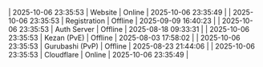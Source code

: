 | 2025-10-06 23:35:53 | Website | Online | 2025-10-06 23:35:49 |
| 2025-10-06 23:35:53 | Registration | Offline | 2025-09-09 16:40:23 |
| 2025-10-06 23:35:53 | Auth Server | Offline | 2025-08-18 09:33:31 |
| 2025-10-06 23:35:53 | Kezan (PvE) | Offline | 2025-08-03 17:58:02 |
| 2025-10-06 23:35:53 | Gurubashi (PvP) | Offline | 2025-08-23 21:44:06 |
| 2025-10-06 23:35:53 | Cloudflare | Online | 2025-10-06 23:35:49 |
